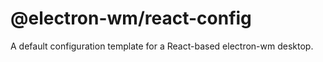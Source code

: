 # @electron-wm/react-config

A default configuration template for a React-based electron-wm desktop.

